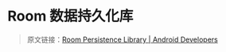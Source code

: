 # Room 数据持久化库
> 原文链接：[Room Persistence Library  |  Android Developers](https://developer.android.google.cn/topic/libraries/architecture/room)


